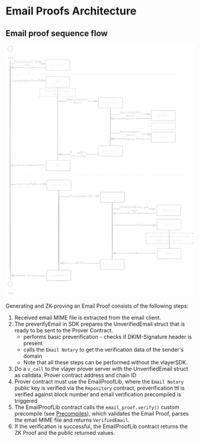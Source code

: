 # Email Proofs Architecture

## Email proof sequence flow

![Architecture diagram](../../images/architecture/email-sequence.png)

Generating and ZK-proving an Email Proof consists of the following steps:
1. Received email MIME file is extracted from the email client.
2. The preverifyEmail in SDK prepares the UnverifiedEmail struct that is ready to be sent to the Prover Contract.
    - performs basic preverification - checks if DKIM-Signature header is present
    - calls the `Email Notary` to get the verification data of the sender's domain
    - Note that all these steps can be performed without the vlayerSDK.
3. Do a `v_call` to the vlayer prover server with the UnverifiedEmail struct as calldata. Prover contract address and chain ID
4. Prover contract must use the EmailProofLib, where the `Email Notary` public key is verified via the `Repository` contract, preverification ttl is verified against block number and email verification precompiled is triggered
5. The EmailProofLib contract calls the `email_proof.verify()` custom precompile (see [Precompiles](./prover.md#precompiles)), which validates the Email Proof, parses the email MIME file and returns `VerifiedEmail`.
6. If the verification is successful, the EmailProofLib contract returns the ZK Proof and the public returned values.